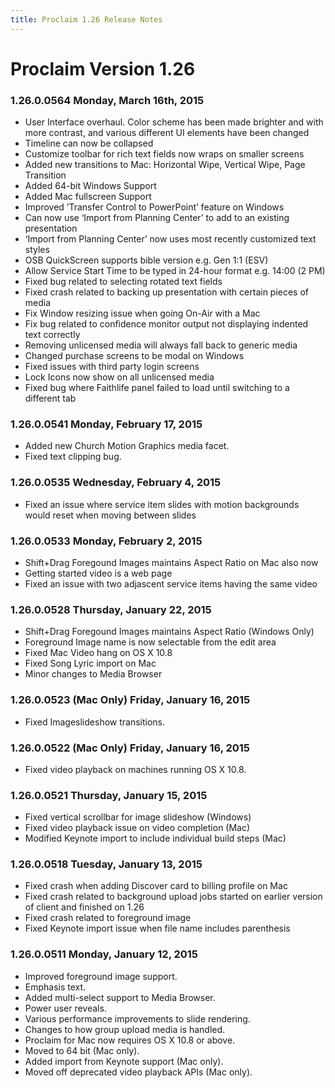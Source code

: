 ```yaml
---
title: Proclaim 1.26 Release Notes
---
```


# Proclaim Version 1.26

### 1.26.0.0564 Monday, March 16th, 2015
* User Interface overhaul. Color scheme has been made brighter and with more contrast, and various different UI elements have been changed
* Timeline can now be collapsed
* Customize toolbar for rich text fields now wraps on smaller screens
* Added new transitions to Mac: Horizontal Wipe, Vertical Wipe, Page Transition
* Added 64-bit Windows Support
* Added Mac fullscreen Support
* Improved ’Transfer Control to PowerPoint’ feature on Windows
* Can now use ‘Import from Planning Center’ to add to an existing presentation
* ‘Import from Planning Center’ now uses most recently customized text styles
* OSB QuickScreen supports bible version e.g. Gen 1:1 (ESV)
* Allow Service Start Time to be typed in 24-hour format e.g. 14:00 (2 PM)
* Fixed bug related to selecting rotated text fields
* Fixed crash related to backing up presentation with certain pieces of media
* Fix Window resizing issue when going On-Air with a Mac
* Fix bug related to confidence monitor output not displaying indented text correctly
* Removing unlicensed media will always fall back to generic media
* Changed purchase screens to be modal on Windows
* Fixed issues with third party login screens
* Lock Icons now show on all unlicensed media
* Fixed bug where Faithlife panel failed to load until switching to a different tab


### 1.26.0.0541 Monday, February 17, 2015
* Added new Church Motion Graphics media facet.
* Fixed text clipping bug.

### 1.26.0.0535 Wednesday, February 4, 2015
* Fixed an issue where service item slides with motion backgrounds would reset when moving between slides

### 1.26.0.0533 Monday, February 2, 2015
* Shift+Drag Foregound Images maintains Aspect Ratio on Mac also now
* Getting started video is a web page
* Fixed an issue with two adjascent service items having the same video

### 1.26.0.0528 Thursday, January 22, 2015
* Shift+Drag Foregound Images maintains Aspect Ratio (Windows Only)
* Foreground Image name is now selectable from the edit area
* Fixed Mac Video hang on OS X 10.8
* Fixed Song Lyric import on Mac
* Minor changes to Media Browser

### 1.26.0.0523 (Mac Only) Friday, January 16, 2015
* Fixed Imageslideshow transitions.

### 1.26.0.0522 (Mac Only) Friday, January 16, 2015
* Fixed video playback on machines running OS X 10.8.

### 1.26.0.0521 Thursday, January 15, 2015
* Fixed vertical scrollbar for image slideshow (Windows)
* Fixed video playback issue on video completion (Mac)
* Modified Keynote import to include individual build steps (Mac)

### 1.26.0.0518 Tuesday, January 13, 2015
* Fixed crash when adding Discover card to billing profile on Mac
* Fixed crash related to background upload jobs started on earlier version of client and finished on 1.26
* Fixed crash related to foreground image
* Fixed Keynote import issue when file name includes parenthesis

### 1.26.0.0511 Monday, January 12, 2015
* Improved foreground image support.
* Emphasis text.
* Added multi-select support to Media Browser.
* Power user reveals.
* Various performance improvements to slide rendering.
* Changes to how group upload media is handled.
* Proclaim for Mac now requires OS X 10.8 or above.
* Moved to 64 bit (Mac only).
* Added import from Keynote support (Mac only).
* Moved off deprecated video playback APIs (Mac only).
